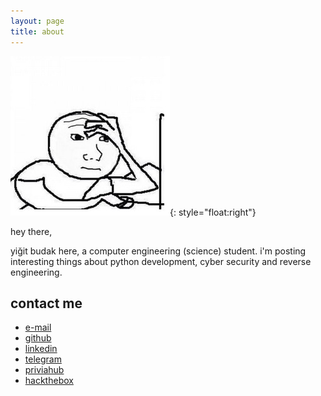 ```yaml
---
layout: page
title: about
---
```




![image](post_resources/about/photo.jpg){: style="float:right"}

hey there,

yiğit budak here, a computer engineering (science) student. i'm posting interesting things about python development, cyber security and reverse engineering.

## [](#header-2)contact me
*	[e-mail](mailto:yibudak@gmail.com)
*	[github](https://www.github.com/yibudak)
*	[linkedin](https://www.linkedin.com/in/yibudak/)
*	[telegram](https://t.me/yibudak)
*	[priviahub](https://app.priviahub.com/profile/yibudak)
*	[hackthebox](https://www.hackthebox.eu/profile/198235)